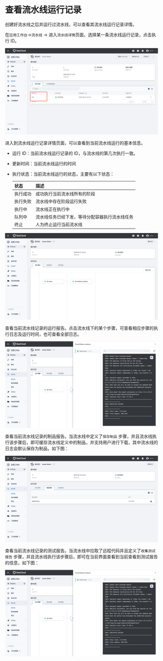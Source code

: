 # 查看流水线运行记录

创建好流水线之后并运行过流水线，可以查看其流水线运行记录详情。

在`应用工作台`->`流水线` → 进入`流水线详情`页面，选择某一条流水线运行记录，点击执行 ID。

![detail-run1](../../../images/detail-run1.png)

进入到流水线运行记录详情页面，可以查看到当前流水线运行的基本信息。

- 运行 ID：当前流水线运行记录的 ID，与流水线的第几次执行一致。

- 更新时间：当前流水线运行的时间

- 执行状态：当前流水线运行的状态，主要有以下状态：

  | 状态     | 描述                                           |
  | -------- | ---------------------------------------------- |
  | 执行成功 | 成功执行当前流水线所有的阶段                   |
  | 执行失败 | 流水线中存在阶段运行失败                       |
   | 执行中   | 流水线正在执行中                               |
  | 队列中   | 流水线任务已经下发，等待分配容器执行流水线任务 |
  | 终止     | 人为终止运行当前流水线                         |

![detail-run2](../../../images/detail-run2.png)

查看当前流水线记录的运行报告。点击流水线下的某个步骤，可查看相应步骤的执行日志及运行时间，也可查看全部日志。

![detail-run5](../../../images/detail-run5.png)

查看当前流水线记录的制品报告。当流水线中定义了`保存制品` 步骤，并且流水线执行该步骤后，即可缓存流水线定义中的制品，并支持用户进行下载，其中流水线的日志会默认保存为制品，如下图：

![detail-run3](../../../images/detail-run3.png)

查看当前流水线记录的测试报告。当流水线中拉取了远程代码并且定义了`收集测试报告` 步骤，并且流水线执行该步骤后，即可在当前界面查看到当前查看到测试报告的信息，如下图：

![detail-run5](../../../images/detail-run5.png)
